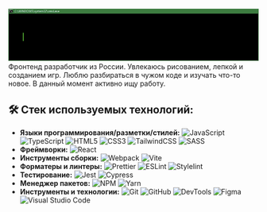 ![Header](./github-header-image.gif)
Фронтенд разработчик из России. Увлекаюсь рисованием, лепкой и созданием игр. Люблю разбираться в чужом коде и изучать что-то новое. В данный момент активно ищу работу.
## 🛠 Стек используемых технологий:

- **Языки программирования/разметки/стилей:** 
    ![JavaScript](https://img.shields.io/badge/javascript-%23323330.svg?style=flat&logo=javascript&logoColor=%23F7DF1E)
    ![TypeScript](https://img.shields.io/badge/typescript-%23007ACC.svg?style=flat&logo=typescript&logoColor=white)
    ![HTML5](https://img.shields.io/badge/html5-%23E34F26.svg?style=flat&logo=html5&logoColor=white)
    ![CSS3](https://img.shields.io/badge/css3-%231572B6.svg?style=flat&logo=css3&logoColor=white)
    ![TailwindCSS](https://img.shields.io/badge/tailwindcss-%2338B2AC.svg?style=flat&logo=tailwind-css&logoColor=white)
    ![SASS](https://img.shields.io/badge/SASS-hotpink.svg?style=flat&logo=SASS&logoColor=white)
- **Фреймворки:**
    ![React](https://img.shields.io/badge/react-%2320232a.svg?style=flat&logo=react&logoColor=%2361DAFB)
- **Инструменты сборки:** 
    ![Webpack](https://img.shields.io/badge/webpack-%238DD6F9.svg?style=flat&logo=webpack&logoColor=black)
    ![Vite](https://img.shields.io/badge/vite-%23646CFF.svg?style=flat&logo=vite&logoColor=white)
- **Форматеры и линтеры:**
    ![Prettier](https://img.shields.io/badge/Prettier-F7B93E?style=flat&logo=prettier&logoColor=white)
    ![ESLint](https://img.shields.io/badge/ESLint-4B32C3?style=flat&logo=eslint&logoColor=white)
    ![Stylelint](https://img.shields.io/badge/Stylelint-65737e?style=flat&logo=stylelint&logoColor=white)
- **Тестирование:**
    ![Jest](https://img.shields.io/badge/Jest-C21325?style=flat&logo=jest&logoColor=white)
    ![Cypress](https://img.shields.io/badge/Cypress-52bf90?style=flat&logo=cypress&logoColor=black)
- **Менеджер пакетов:** 
    ![NPM](https://img.shields.io/badge/NPM-%23CB3837.svg?style=flat&logo=npm&logoColor=white)
    ![Yarn](https://img.shields.io/badge/yarn-%232C8EBB.svg?style=flat&logo=yarn&logoColor=white)
- **Инструменты и технологии:** 
    ![Git](https://img.shields.io/badge/Git-F05032?style=flat&logo=git&logoColor=white)
    ![GitHub](https://img.shields.io/badge/GitHub-black?style=flat&logo=github&logoColor=white)
    ![DevTools](https://img.shields.io/badge/DevTools-EE4C2C?style=flat&logo=googlechrome&logoColor=white)
    ![Figma](https://img.shields.io/badge/Figma-F24E1E?style=flat&logo=figma&logoColor=white)
    ![Visual Studio Code](https://img.shields.io/badge/Visual_Studio_Code-0078d7?style=flat&logo=visual-studio-code&logoColor=white)
